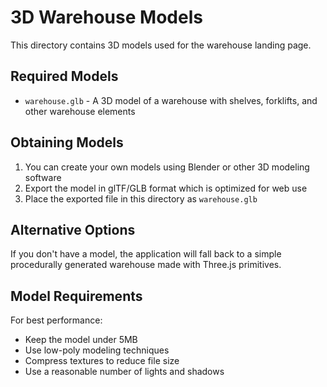 # 3D Warehouse Models

This directory contains 3D models used for the warehouse landing page.

## Required Models

- `warehouse.glb` - A 3D model of a warehouse with shelves, forklifts, and other warehouse elements

## Obtaining Models

1. You can create your own models using Blender or other 3D modeling software
2. Export the model in glTF/GLB format which is optimized for web use
3. Place the exported file in this directory as `warehouse.glb`

## Alternative Options

If you don't have a model, the application will fall back to a simple procedurally generated warehouse made with Three.js primitives.

## Model Requirements

For best performance:
- Keep the model under 5MB
- Use low-poly modeling techniques
- Compress textures to reduce file size
- Use a reasonable number of lights and shadows 